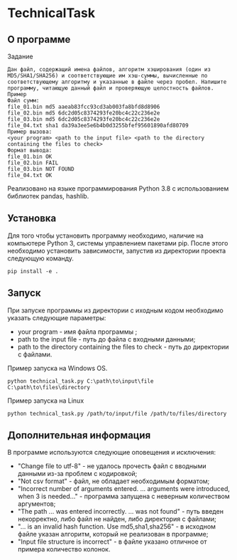 # TechnicalTask

## О программе

Задание
```
Дан файл, содержащий имена файлов, алгоритм хэширования (один из MD5/SHA1/SHA256) и соответствующие им хэш-суммы, вычисленные по соответствующему алгоритму и указанные в файле через пробел. Напишите программу, читающую данный файл и проверяющую целостность файлов.
Пример
Файл сумм:
file_01.bin md5 aaeab83fcc93cd3ab003fa8bfd8d8906
file_02.bin md5 6dc2d05c8374293fe20bc4c22c236e2e
file_03.bin md5 6dc2d05c8374293fe20bc4c22c236e2e
file_04.txt sha1 da39a3ee5e6b4b0d3255bfef95601890afd80709
Пример вызова:  
<your program> <path to the input file> <path to the directory containing the files to check>
Формат вывода:
file_01.bin OK
file_02.bin FAIL
file_03.bin NOT FOUND
file_04.txt OK
```

Реализовано на языке программирования Python 3.8 c использованием библиотек pandas, hashlib.
## Установка

Для того чтобы установить программу необходимо, наличие на компьютере Python 3, системы управлением пакетами pip.
После этого необходимо установить зависимости, запустив из директории проекта следующую команду.

    pip install -e .

## Запуск

При запуске программы из директории с иходным кодом необходимо указать следующие параметры:
+ your program - имя файла программы ;
+ path to the input file - путь до файла с входными данными;
+ path to the directory containing the files to check - путь до директории с файлами.

Пример запуска на Windows OS.

    python technical_task.py C:\path\to\input\file C:\path\to\files\directory

Пример запуска на Linux
    
    python technical_task.py /path/to/input/file /path/to/files/directory

## Дополнительная информация

В программе используются следующие оповещения и исключения:
+ "Change file to utf-8" - не удалось прочесть файл с вводными данными из-за проблем с кодировкой;
+ "Not csv format" - файл, не обладает необходимым форматом;
+ "Incorrect number of arguments entered. ... arguments were introduced, when 3 is needed..."  - программа запущена с неверным количеством аргументов;
+ "The path ... was entered incorrectly. ... was not found" - путь введен некорректно, либо файл не найден, либо директория с файлами;
+ "... is an invalid hash function. Use md5,sha1,sha256" - в исходном файле указан алгоритм, который не реализован в программе;
+ "Input file structure is incorrect" - в файле указано отличное от примера количество колонок.

